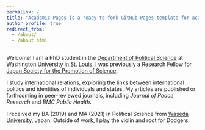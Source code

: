 ```yaml
---
permalink: /
title: "Academic Pages is a ready-to-fork GitHub Pages template for academic personal websites"
author_profile: true
redirect_from: 
  - /about/
  - /about.html
---
```



Welcome! I am a PhD student in the [Department of Political Science](https://polisci.wustl.edu/) at [Washington University in St. Louis](https://wustl.edu/). I was previously a Research Fellow for [Japan Society for the Promotion of Science](https://www.jsps.go.jp/english/e-pd/index.html).

I study international relations, exploring the links between international politics and identities of individuals and states. My articles are published or forthcoming in peer-reviewed journals, including *Journal of Peace Research* and *BMC Public Health*.

I received my BA (2019) and MA (2021) in Political Science from [Waseda University](https://www.waseda.jp/top/en/), Japan. Outside of work, I play the violin and root for Dodgers.
